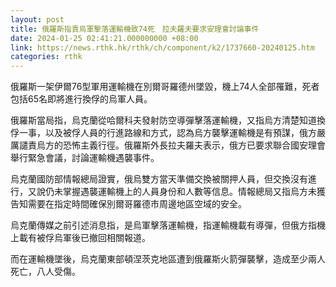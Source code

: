 ```yaml
---
layout: post
title: 俄羅斯指責烏軍擊落運輸機致74死　拉夫羅夫要求安理會討論事件
date: 2024-01-25 02:41:21.000000000 +08:00
link: https://news.rthk.hk/rthk/ch/component/k2/1737660-20240125.htm
categories: rthk
---
```


俄羅斯一架伊爾76型軍用運輸機在別爾哥羅德州墜毀，機上74人全部罹難，死者包括65名即將進行換俘的烏軍人員。

俄羅斯當局指，烏克蘭從哈爾科夫發射防空導彈擊落運輸機，又指烏方清楚知道換俘一事，以及被俘人員的行進路線和方式，認為烏方襲擊運輸機是有預謀，俄方嚴厲譴責烏方的恐怖主義行徑。俄羅斯外長拉夫羅夫表示，俄方已要求聯合國安理會舉行緊急會議，討論運輸機遇襲事件。

烏克蘭國防部情報總局證實，俄烏雙方當天準備交換被關押人員，但交換沒有進行，又說仍未掌握遇襲運輸機上的人員身份和人數等信息。情報總局又指烏方未獲告知需要在指定時間確保別爾哥羅德市周邊地區空域的安全。

烏克蘭傳媒之前引述消息指，是烏軍擊落運輸機，指運輸機載有導彈，但俄方指機上載有被俘烏軍後已撤回相關報道。

而在運輸機墜後，烏克蘭東部頓涅茨克地區遭到俄羅斯火箭彈襲擊，造成至少兩人死亡，八人受傷。
